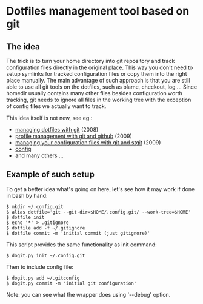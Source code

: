 # Dotfiles management tool based on git

## The idea

The trick is to turn your home directory into git repository and track
configuration files directly in the original place.
This way you don't need to setup symlinks for tracked configuration files or
copy them into the right place manually.
The main advantage of such approach is that you are still able to use all git
tools on the dotfiles, such as blame, checkout, log ...
Since homedir usually contains many other files besides configuration worth
tracking, git needs to ignore all files in the working tree with the exception
of config files we actually want to track.

This idea itself is not new, see eg.:

 * [managing dotfiles with git](http://psung.blogspot.com/2008/06/managing-dotfiles-with-git-continued.html) (2008)
 * [profile management with git and github](http://silas.sewell.org/blog/2009/03/08/profile-management-with-git-and-github/) (2009)
 * [managing your configuration files with git and stgit](http://necoro.wordpress.com/2009/10/08/managing-your-configuration-files-with-git-and-stgit) (2009)
 * [config](http://github.com/silas/scripts/blob/master/bin/config)
 * and many others ...

## Example of such setup

To get a better idea what's going on here, let's see how it may work if done
in bash by hand:

    $ mkdir ~/.config.git
    $ alias dotfile='git --git-dir=$HOME/.config.git/ --work-tree=$HOME'
    $ dotfile init
    $ echo '*' > .gitignore
    $ dotfile add -f ~/.gitignore
    $ dotfile commit -m 'initial commit (just gitignore)'

This script provides the same functionality as init command:

    $ dogit.py init ~/.config.git

Then to include config file:

    $ dogit.py add ~/.gitconfig
    $ dogit.py commit -m 'initial git configuration'

Note: you can see what the wrapper does using '--debug' option.
